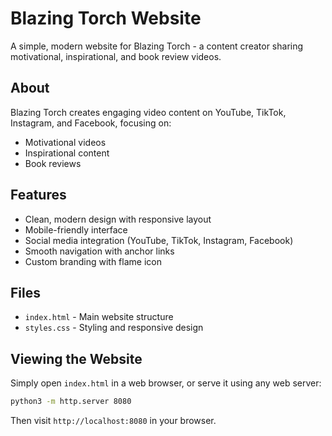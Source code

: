 # Blazing Torch Website

A simple, modern website for Blazing Torch - a content creator sharing motivational, inspirational, and book review videos.

## About

Blazing Torch creates engaging video content on YouTube, TikTok, Instagram, and Facebook, focusing on:
- Motivational videos
- Inspirational content
- Book reviews

## Features

- Clean, modern design with responsive layout
- Mobile-friendly interface
- Social media integration (YouTube, TikTok, Instagram, Facebook)
- Smooth navigation with anchor links
- Custom branding with flame icon

## Files

- `index.html` - Main website structure
- `styles.css` - Styling and responsive design


## Viewing the Website

Simply open `index.html` in a web browser, or serve it using any web server:

```bash
python3 -m http.server 8080
```

Then visit `http://localhost:8080` in your browser.
